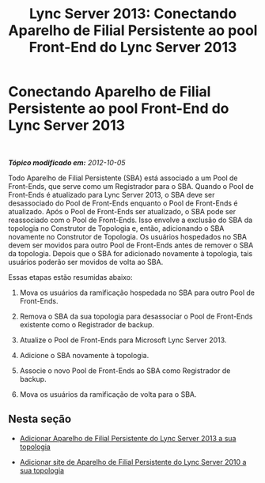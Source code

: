 ﻿---
title: 'Lync Server 2013: Conectando Aparelho de Filial Persistente ao pool Front-End do Lync Server 2013'
TOCTitle: Conectando Aparelho de Filial Persistente ao pool Front-End do Lync Server 2013
ms:assetid: 3c7ca33f-5295-4d82-9152-41d8bc6f35cf
ms:mtpsurl: https://technet.microsoft.com/pt-br/library/JJ688026(v=OCS.15)
ms:contentKeyID: 49886182
ms.date: 05/19/2016
mtps_version: v=OCS.15
ms.translationtype: HT
---

# Conectando Aparelho de Filial Persistente ao pool Front-End do Lync Server 2013

 

_**Tópico modificado em:** 2012-10-05_

Todo Aparelho de Filial Persistente (SBA) está associado a um Pool de Front-Ends, que serve como um Registrador para o SBA. Quando o Pool de Front-Ends é atualizado para Lync Server 2013, o SBA deve ser desassociado do Pool de Front-Ends enquanto o Pool de Front-Ends é atualizado. Após o Pool de Front-Ends ser atualizado, o SBA pode ser reassociado com o Pool de Front-Ends. Isso envolve a exclusão do SBA da topologia no Construtor de Topologia e, então, adicionando o SBA novamente no Construtor de Topologia. Os usuários hospedados no SBA devem ser movidos para outro Pool de Front-Ends antes de remover o SBA da topologia. Depois que o SBA for adicionado novamente à topologia, tais usuários poderão ser movidos de volta ao SBA.

Essas etapas estão resumidas abaixo:

1.  Mova os usuários da ramificação hospedada no SBA para outro Pool de Front-Ends.

2.  Remova o SBA da sua topologia para desassociar o Pool de Front-Ends existente como o Registrador de backup.

3.  Atualize o Pool de Front-Ends para Microsoft Lync Server 2013.

4.  Adicione o SBA novamente à topologia.

5.  Associe o novo Pool de Front-Ends ao SBA como Registrador de backup.

6.  Mova os usuários da ramificação de volta para o SBA.

## Nesta seção

  - [Adicionar Aparelho de Filial Persistente do Lync Server 2013 a sua topologia](lync-server-2013-add-lync-server-2013-survivable-branch-appliance-branch-site-to-your-topology.md)

  - [Adicionar site de Aparelho de Filial Persistente do Lync Server 2010 a sua topologia](lync-server-2013-add-lync-server-2010-survivable-branch-appliance-branch-site-to-your-topology.md)


